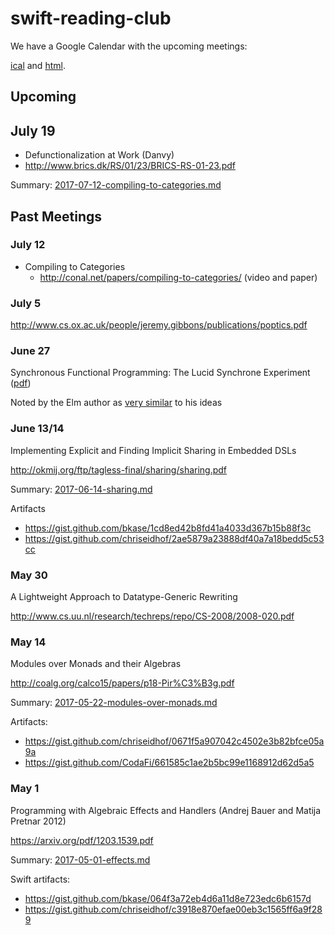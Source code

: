 # swift-reading-club

We have a Google Calendar with the upcoming meetings:

[ical](https://calendar.google.com/calendar/ical/eidhof.nl_hn1posoi4arspqoq7i1bku0ih0%40group.calendar.google.com/public/basic.ics) and [html](https://calendar.google.com/calendar/embed?src=eidhof.nl_hn1posoi4arspqoq7i1bku0ih0%40group.calendar.google.com&ctz=America/New_York).

## Upcoming

## July 19

-  Defunctionalization at Work (Danvy)
  - http://www.brics.dk/RS/01/23/BRICS-RS-01-23.pdf

Summary: [2017-07-12-compiling-to-categories.md](2017-07-12-compiling-to-categories.md)


## Past Meetings

### July 12

- Compiling to Categories
   - http://conal.net/papers/compiling-to-categories/ (video and paper)

### July 5

http://www.cs.ox.ac.uk/people/jeremy.gibbons/publications/poptics.pdf


### June 27

Synchronous Functional Programming: The Lucid Synchrone Experiment ([pdf](http://www.di.ens.fr/~pouzet/bib/chap_lucid_synchrone_english_iste08.pdf))

Noted by the Elm author as [very similar](http://elm-lang.org/blog/farewell-to-frp) to his ideas

### June 13/14

Implementing Explicit and Finding Implicit Sharing in Embedded DSLs

http://okmij.org/ftp/tagless-final/sharing/sharing.pdf

Summary: [2017-06-14-sharing.md](2017-06-14-sharing.md)

Artifacts
- https://gist.github.com/bkase/1cd8ed42b8fd41a4033d367b15b88f3c
- https://gist.github.com/chriseidhof/2ae5879a23888df40a7a18bedd5c53cc


### May 30

A Lightweight Approach to Datatype-Generic Rewriting

http://www.cs.uu.nl/research/techreps/repo/CS-2008/2008-020.pdf


### May 14

Modules over Monads and their Algebras

http://coalg.org/calco15/papers/p18-Pir%C3%B3g.pdf

Summary: [2017-05-22-modules-over-monads.md](2017-05-22-modules-over-monads.md)

Artifacts:
- https://gist.github.com/chriseidhof/0671f5a907042c4502e3b82bfce05a9a
- https://gist.github.com/CodaFi/661585c1ae2b5bc99e1168912d62d5a5

### May 1

Programming with Algebraic Effects and Handlers (Andrej Bauer and Matija Pretnar 2012)

https://arxiv.org/pdf/1203.1539.pdf

Summary: [2017-05-01-effects.md](2017-05-01-effects.md)

Swift artifacts:
- https://gist.github.com/bkase/064f3a72eb4d6a11d8e723edc6b6157d
- https://gist.github.com/chriseidhof/c3918e870efae00eb3c1565ff6a9f289
